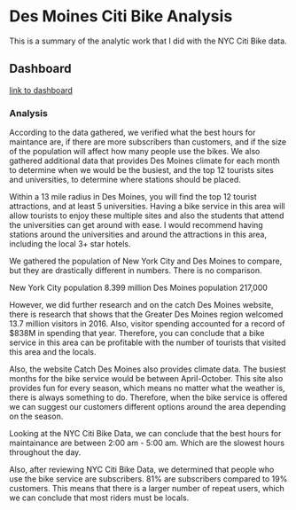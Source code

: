 # Des Moines Citi Bike Analysis
This is a summary of the analytic work that I did with the NYC Citi Bike data. 
## Dashboard
[link to dashboard](https://public.tableau.com/profile/karen8151#!/vizhome/Bikesharing_15976318452710/DesMoinesAnalysis?publish=yes)

### Analysis

According to the data gathered, we verified what the best hours for maintance are, if there are more subscribers than customers, and if the size of the population will affect how many people use the bikes. We also gathered additional data that provides Des Moines climate for each month to determine when we would be the busiest, and the top 12 tourists sites and universities, to determine where stations should be placed. 

Within a 13 mile radius in Des Moines, you will find the top 12 tourist attractions, and at least 5 universities. Having a bike service in this area will allow tourists to enjoy these multiple sites and also the students that attend the universities can get around with ease. I would recommend having stations around the universities and around the attractions in this area, including the local 3+ star hotels. 

We gathered the population of New York City and Des Moines to compare, but they are drastically different in numbers.  There is no comparison. 

New York City population 8.399 million
Des Moines population 217,000

However, we did further research and on the catch Des Moines website, there is research that shows that the Greater Des Moines region welcomed 13.7 million visitors in 2016. Also, visitor spending accounted for a record of $838M in spending that year. Therefore, you can conclude that a bike service in this area can be profitable with the number of tourists that visited this area and the locals.

Also, the website Catch Des Moines also provides climate data. The busiest months for the bike service would be between April-October. This site also provides fun for every season, which means no matter what the weather is, there is always something to do. Therefore, when the bike service is offered we can suggest our customers different options around the area depending on the season. 

Looking at the NYC Citi Bike Data, we can conclude that the best hours for maintainance are between 2:00 am - 5:00 am. Which are the slowest hours throughout the day. 

Also, after reviewing NYC Citi Bike Data, we determined that people who use the bike service are subscribers. 81% are subscribers compared to 19% customers. This means that there is a larger number of repeat users, which we can conclude that most riders must be locals. 
